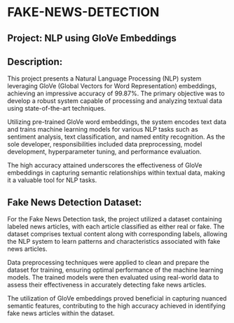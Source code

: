# FAKE-NEWS-DETECTION

## Project: NLP using GloVe Embeddings

## Description:

This project presents a Natural Language Processing (NLP) system leveraging GloVe (Global Vectors for Word Representation) embeddings, achieving an impressive accuracy of 99.87%. The primary objective was to develop a robust system capable of processing and analyzing textual data using state-of-the-art techniques.

Utilizing pre-trained GloVe word embeddings, the system encodes text data and trains machine learning models for various NLP tasks such as sentiment analysis, text classification, and named entity recognition. As the sole developer, responsibilities included data preprocessing, model development, hyperparameter tuning, and performance evaluation.

The high accuracy attained underscores the effectiveness of GloVe embeddings in capturing semantic relationships within textual data, making it a valuable tool for NLP tasks.

## Fake News Detection Dataset:

For the Fake News Detection task, the project utilized a dataset containing labeled news articles, with each article classified as either real or fake. The dataset comprises textual content along with corresponding labels, allowing the NLP system to learn patterns and characteristics associated with fake news articles.

Data preprocessing techniques were applied to clean and prepare the dataset for training, ensuring optimal performance of the machine learning models. The trained models were then evaluated using real-world data to assess their effectiveness in accurately detecting fake news articles.

The utilization of GloVe embeddings proved beneficial in capturing nuanced semantic features, contributing to the high accuracy achieved in identifying fake news articles within the dataset.
